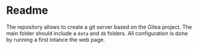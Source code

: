 # Readme 
The repository allows to create a git server based on the Gitea project. The main folder should include a `data` and `db` folders. All configuration is done by running a first intance the web page.
